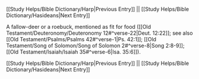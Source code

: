 [[Study Helps/Bible Dictionary/Harp|Previous Entry]]  ||  [[Study Helps/Bible Dictionary/Hasideans|Next Entry]]

 A fallow-deer or a roebuck, mentioned as fit for food ([[Old Testament/Deuteronomy/Deuteronomy 12#^verse-22|Deut. 12:22]]; see also [[Old Testament/Psalms/Psalms 42#^verse-1|Ps. 42:1]]; [[Old Testament/Song of Solomon/Song of Solomon 2#^verse-8|Song 2:8-9]]; [[Old Testament/Isaiah/Isaiah 35#^verse-6|Isa. 35:6]]).

[[Study Helps/Bible Dictionary/Harp|Previous Entry]]  ||  [[Study Helps/Bible Dictionary/Hasideans|Next Entry]]